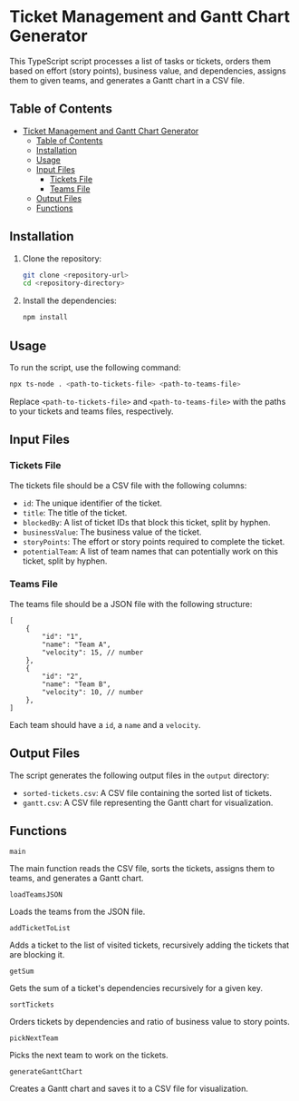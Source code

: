 # Ticket Management and Gantt Chart Generator

This TypeScript script processes a list of tasks or tickets, orders them based on effort (story points), business value, and dependencies, assigns them to given teams, and generates a Gantt chart in a CSV file.

## Table of Contents

- [Ticket Management and Gantt Chart Generator](#ticket-management-and-gantt-chart-generator)
  - [Table of Contents](#table-of-contents)
  - [Installation](#installation)
  - [Usage](#usage)
  - [Input Files](#input-files)
    - [Tickets File](#tickets-file)
    - [Teams File](#teams-file)
  - [Output Files](#output-files)
  - [Functions](#functions)

## Installation

1. Clone the repository:

    ```sh
    git clone <repository-url>
    cd <repository-directory>
    ```

2. Install the dependencies:
    ```sh
    npm install
    ```

## Usage

To run the script, use the following command:

```sh
npx ts-node . <path-to-tickets-file> <path-to-teams-file>
```

Replace `<path-to-tickets-file>` and `<path-to-teams-file>` with the paths to your tickets and teams files, respectively.

## Input Files

### Tickets File

The tickets file should be a CSV file with the following columns:

-   `id`: The unique identifier of the ticket.
-   `title`: The title of the ticket.
-   `blockedBy`: A list of ticket IDs that block this ticket, split by hyphen.
-   `businessValue`: The business value of the ticket.
-   `storyPoints`: The effort or story points required to complete the ticket.
-   `potentialTeam`: A list of team names that can potentially work on this ticket, split by hyphen.

### Teams File

The teams file should be a JSON file with the following structure:

```jsonc
[
    {
        "id": "1",
        "name": "Team A",
        "velocity": 15, // number
    },
    {
        "id": "2",
        "name": "Team B",
        "velocity": 10, // number
    },
]
```

Each team should have a `id`, a `name` and a `velocity`.

## Output Files

The script generates the following output files in the `output` directory:

-   `sorted-tickets.csv`: A CSV file containing the sorted list of tickets.
-   `gantt.csv`: A CSV file representing the Gantt chart for visualization.

## Functions

`main`

The main function reads the CSV file, sorts the tickets, assigns them to teams, and generates a Gantt chart.

`loadTeamsJSON`

Loads the teams from the JSON file.

`addTicketToList`

Adds a ticket to the list of visited tickets, recursively adding the tickets that are blocking it.

`getSum`

Gets the sum of a ticket's dependencies recursively for a given key.

`sortTickets`

Orders tickets by dependencies and ratio of business value to story points.

`pickNextTeam`

Picks the next team to work on the tickets.

`generateGanttChart`

Creates a Gantt chart and saves it to a CSV file for visualization.
